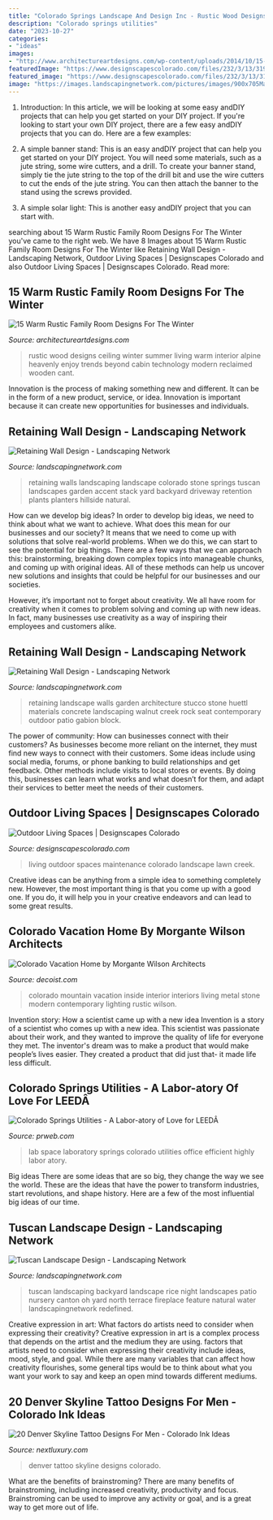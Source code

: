 ```yaml
---
title: "Colorado Springs Landscape And Design Inc - Rustic Wood Designs Ceiling Winter Summer Living Warm Interior Alpine Heavenly Enjoy Trends Beyond Cabin Technology Modern Reclaimed Wooden Cant"
description: "Colorado springs utilities"
date: "2023-10-27"
categories:
- "ideas"
images:
- "http://www.architectureartdesigns.com/wp-content/uploads/2014/10/15-Warm-Rustic-Family-Room-Designs-For-The-Winter-6-630x947.jpg"
featuredImage: "https://www.designscapescolorado.com/files/232/3/13/31914-Upper-Bear-Creek-Rd7966.jpg"
featured_image: "https://www.designscapescolorado.com/files/232/3/13/31914-Upper-Bear-Creek-Rd7966.jpg"
image: "https://images.landscapingnetwork.com/pictures/images/900x705Max/backyard-landscaping_1/rice-s-landscaping-redefined_3698.jpg"
---
```



1) Introduction: In this article, we will be looking at some easy andDIY projects that can help you get started on your DIY project.
If you're looking to start your own DIY project, there are a few easy andDIY projects that you can do. Here are a few examples:
1) A simple banner stand: This is an easy andDIY project that can help you get started on your DIY project. You will need some materials, such as a jute string, some wire cutters, and a drill. To create your banner stand, simply tie the jute string to the top of the drill bit and use the wire cutters to cut the ends of the jute string. You can then attach the banner to the stand using the screws provided.

2) A simple solar light: This is another easy andDIY project that you can start with.

	

		
searching about 15 Warm Rustic Family Room Designs For The Winter you've came to the right web. We have 8 Images about 15 Warm Rustic Family Room Designs For The Winter like Retaining Wall Design - Landscaping Network, Outdoor Living Spaces | Designscapes Colorado and also Outdoor Living Spaces | Designscapes Colorado. Read more:
		
    
## 15 Warm Rustic Family Room Designs For The Winter

<img loading=lazy src="http://www.architectureartdesigns.com/wp-content/uploads/2014/10/15-Warm-Rustic-Family-Room-Designs-For-The-Winter-6-630x947.jpg" onerror="this.onerror=null;this.src='https://tse4.mm.bing.net/th?id=OIP.wxZbR2RiUG8U9eOzEeJ-2AHaLI&amp;pid=15.1';" alt="15 Warm Rustic Family Room Designs For The Winter">

_Source: architectureartdesigns.com_

>rustic wood designs ceiling winter summer living warm interior alpine heavenly enjoy trends beyond cabin technology modern reclaimed wooden cant. 

	

Innovation is the process of making something new and different. It can be in the form of a new product, service, or idea. Innovation is important because it can create new opportunities for businesses and individuals.

    
## Retaining Wall Design - Landscaping Network

<img loading=lazy src="http://images.landscapingnetwork.com/pictures/images/900x705Max/retaining-and-landscape-wall_17/silioam-stone-retaining-walls-accent-landscapes_3613.jpg" onerror="this.onerror=null;this.src='https://tse2.mm.bing.net/th?id=OIP.uBqL6-1wwPxp6ogRRzhQawHaFj&amp;pid=15.1';" alt="Retaining Wall Design - Landscaping Network">

_Source: landscapingnetwork.com_

>retaining walls landscaping landscape colorado stone springs tuscan landscapes garden accent stack yard backyard driveway retention plants planters hillside natural. 

	

How can we develop big ideas?
In order to develop big ideas, we need to think about what we want to achieve. What does this mean for our businesses and our society? It means that we need to come up with solutions that solve real-world problems. When we do this, we can start to see the potential for big things.
There are a few ways that we can approach this: brainstorming, breaking down complex topics into manageable chunks, and coming up with original ideas. All of these methods can help us uncover new solutions and insights that could be helpful for our businesses and our societies.

However, it’s important not to forget about creativity. We all have room for creativity when it comes to problem solving and coming up with new ideas. In fact, many businesses use creativity as a way of inspiring their employees and customers alike.

    
## Retaining Wall Design - Landscaping Network

<img loading=lazy src="http://images.landscapingnetwork.com/pictures/images/900x705Max/retaining-and-landscape-wall_17/garden-walls-materials-stone-stucco-huettl-landscape-architecture_4720.jpg" onerror="this.onerror=null;this.src='https://tse3.mm.bing.net/th?id=OIP.Twe0CTW4F4KksEKn-JT9lQHaEv&amp;pid=15.1';" alt="Retaining Wall Design - Landscaping Network">

_Source: landscapingnetwork.com_

>retaining landscape walls garden architecture stucco stone huettl materials concrete landscaping walnut creek rock seat contemporary outdoor patio gabion block. 

	

The power of community: How can businesses connect with their customers?
As businesses become more reliant on the internet, they must find new ways to connect with their customers. Some ideas include using social media, forums, or phone banking to build relationships and get feedback. Other methods include visits to local stores or events. By doing this, businesses can learn what works and what doesn’t for them, and adapt their services to better meet the needs of their customers.

    
## Outdoor Living Spaces | Designscapes Colorado

<img loading=lazy src="https://www.designscapescolorado.com/files/232/3/13/31914-Upper-Bear-Creek-Rd7966.jpg" onerror="this.onerror=null;this.src='https://tse1.mm.bing.net/th?id=OIP.a4E7Kr2RKnhYGUI0aUMLKQHaE8&amp;pid=15.1';" alt="Outdoor Living Spaces | Designscapes Colorado">

_Source: designscapescolorado.com_

>living outdoor spaces maintenance colorado landscape lawn creek. 

	

Creative ideas can be anything from a simple idea to something completely new. However, the most important thing is that you come up with a good one. If you do, it will help you in your creative endeavors and can lead to some great results.

    
## Colorado Vacation Home By Morgante Wilson Architects

<img loading=lazy src="http://cdn.decoist.com/wp-content/uploads/2015/02/Lighting-adds-to-the-elegance-of-the-living-area.jpg" onerror="this.onerror=null;this.src='https://tse1.mm.bing.net/th?id=OIP.TBElzO39qEbPiy6hFUHkiwHaE8&amp;pid=15.1';" alt="Colorado Vacation Home by Morgante Wilson Architects">

_Source: decoist.com_

>colorado mountain vacation inside interior interiors living metal stone modern contemporary lighting rustic wilson. 

	

Invention story: How a scientist came up with a new idea
Invention is a story of a scientist who comes up with a new idea. This scientist was passionate about their work, and they wanted to improve the quality of life for everyone they met. The inventor's dream was to make a product that would make people’s lives easier. They created a product that did just that- it made life less difficult.

    
## Colorado Springs Utilities - A Labor-atory Of Love For LEEDÂ

<img loading=lazy src="http://ww1.prweb.com/prfiles/2005/07/20/263944/5.jpg" onerror="this.onerror=null;this.src='https://tse2.mm.bing.net/th?id=OIP.zd96aWUScAiO-LQtC5SByAHaF5&amp;pid=15.1';" alt="Colorado Springs Utilities - A Labor-atory of Love for LEEDÂ">

_Source: prweb.com_

>lab space laboratory springs colorado utilities office efficient highly labor atory. 

	

Big ideas
There are some ideas that are so big, they change the way we see the world. These are the ideas that have the power to transform industries, start revolutions, and shape history. Here are a few of the most influential big ideas of our time.

    
## Tuscan Landscape Design - Landscaping Network

<img loading=lazy src="https://images.landscapingnetwork.com/pictures/images/900x705Max/backyard-landscaping_1/rice-s-landscaping-redefined_3698.jpg" onerror="this.onerror=null;this.src='https://tse2.mm.bing.net/th?id=OIP.O2eJvuZXZXbbBMcbFIQCXwHaE5&amp;pid=15.1';" alt="Tuscan Landscape Design - Landscaping Network">

_Source: landscapingnetwork.com_

>tuscan landscaping backyard landscape rice night landscapes patio nursery canton oh yard north terrace fireplace feature natural water landscapingnetwork redefined. 

	

Creative expression in art: What factors do artists need to consider when expressing their creativity?
Creative expression in art is a complex process that depends on the artist and the medium they are using. factors that artists need to consider when expressing their creativity include ideas, mood, style, and goal. While there are many variables that can affect how creativity flourishes, some general tips would be to think about what you want your work to say and keep an open mind towards different mediums.

    
## 20 Denver Skyline Tattoo Designs For Men - Colorado Ink Ideas

<img loading=lazy src="http://nextluxury.com/wp-content/uploads/cool-male-denver-skyline-tattoo-designs-on-arm.jpg" onerror="this.onerror=null;this.src='https://tse3.mm.bing.net/th?id=OIP.4Jy9ip45C4FUd0xhGomoawHaGt&amp;pid=15.1';" alt="20 Denver Skyline Tattoo Designs For Men - Colorado Ink Ideas">

_Source: nextluxury.com_

>denver tattoo skyline designs colorado. 

	

What are the benefits of brainstroming?
There are many benefits of brainstroming, including increased creativity, productivity and focus. Brainstroming can be used to improve any activity or goal, and is a great way to get more out of life.

